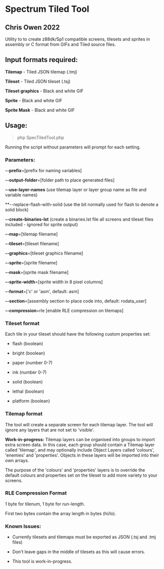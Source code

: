 # Spectrum Tiled Tool
## Chris Owen 2022

Utility to to create z88dk/Sp1 compatible screens, tilesets and sprites in assembly or C format from GIFs and Tiled source files.

## Input formats required:

**Tilemap** - Tiled JSON tilemap (.tmj)

**Tileset** - Tiled JSON tileset (.tsj)

**Tileset graphics** - Black and white GIF

**Sprite** - Black and white GIF

**Sprite Mask** - Black and white GIF


## Usage:

> php SpecTiledTool.php

Running the script without parameters will prompt for each setting.


### Parameters:

**--prefix**=[prefix for naming variables]

**--output-folder**=[folder path to place generated files]

**--use-layer-names** (use tilemap layer or layer group name as file and variable names)

**--replace-flash-with-solid (use the bit normally used for flash to denote a solid block)

**--create-binaries-lst** (create a binaries.lst file all screens and tileset files included - ignored for sprite output)

**--map**=[tilemap filename]

**--tileset**=[tileset filename]

**--graphics**=[tileset graphics filename]

**--sprite**=[sprite filename]

**--mask**=[sprite mask filename]

**--sprite-width**=[sprite width in 8 pixel columns]

**--format**=['c' or 'asm', default: asm]

**--section**=[assembly section to place code into, default: rodata_user]

**--compression**=rle [enable RLE compression on tilemaps]

### Tileset format ###

Each tile in your tileset should have the following custom properties set:

* flash (boolean)

* bright (boolean)

* paper (number 0-7)

* ink (number 0-7)

* solid (boolean)

* lethal (boolean)

* platform (boolean)



### Tilemap format ###

The tool will create a separate screen for each tilemap layer. The tool will ignore any layers that are not set to 'visible'.

**Work-in-progress:** Tilemap layers can be organised into groups to import extra screen data. In this case, each group should contain a Tilemap layer called 'tilemap', and may optionally include Object Layers called 'colours', 'enemies' and 'properties'. Objects in these layers will be imported into their own arrays.

The purpose of the 'colours' and 'properties' layers is to override the default colours and properties set on the tileset to add more variety to your screens.


### RLE Compression Format

1 byte for tilenum, 1 byte for run-length.

First two bytes contain the array length in bytes (hi/lo).

### Known Issues:

* Currently tilesets and tilemaps must be exported as JSON (.tsj and .tmj files)

* Don't leave gaps in the middle of tilesets as this will cause errors.

* This tool is work-in-progress.

